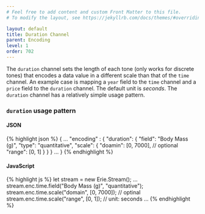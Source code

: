 ```yaml
---
# Feel free to add content and custom Front Matter to this file.
# To modify the layout, see https://jekyllrb.com/docs/themes/#overriding-theme-defaults

layout: default
title: Duration Channel
parent: Encoding
level: 1
order: 702
---
```


The `duration` channel sets the length of each tone (only works for discrete tones)
that encodes a data value in a different scale than that of the `time` channel.
An example case is mapping a `year` field to the `time` channel and a `price` field to the `duration` channel.
The default unit is *seconds*.
The `duration` channel has a relatively simple usage pattern.

### `duration` usage pattern

<code-groups>
<code-group>
<h4>JSON</h4>
{% highlight json %}
{
  ...
  "encoding" : {
    "duration": {
      "field": "Body Mass (g)",
      "type": "quantitative",
      "scale": {
        "doamin": [0, 7000], // optional
        "range": [0, 1]
      }
    }
  }
  ...
}
{% endhighlight %}
</code-group>
<code-group>
<h4>JavaScript</h4>
{% highlight js %}
let stream = new Erie.Stream();
...
stream.enc.time.field("Body Mass (g)", "quantitative");
stream.enc.time.scale("domain", [0, 7000]); // optinal
stream.enc.time.scale("range", [0, 1]); // unit: seconds
...
{% endhighlight %}
</code-group>
</code-groups>

<!-- todo: example -->